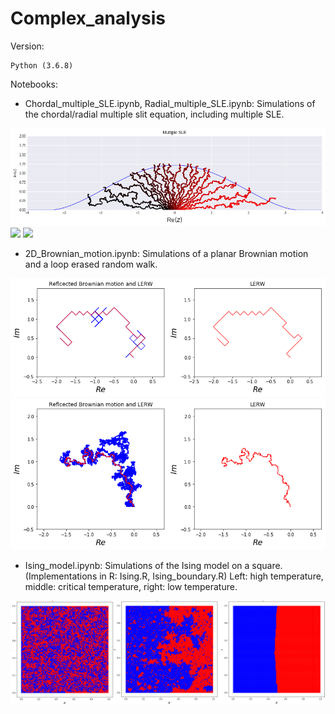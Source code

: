 # Complex_analysis


Version:
```
Python (3.6.8)
```


Notebooks: 

- Chordal_multiple_SLE.ipynb, Radial_multiple_SLE.ipynb: Simulations of the chordal/radial multiple slit equation, including multiple SLE. 

<img src = "./Pictures/multiple_sle.png" width=800>
<img src = "./Pictures/curve_evolution.gif" width=300> <img src = "./Pictures/curve_evolution2.gif" width=300> 

- 2D_Brownian_motion.ipynb: Simulations of a planar Brownian motion and a loop erased random walk. 

<img src = "./Pictures/lerw_small.png" width=600>
<img src = "./Pictures/lerw_large.png" width=600>

- Ising_model.ipynb: Simulations of the Ising model on a square. (Implementations in R: Ising.R, Ising_boundary.R) Left: high temperature, middle: critical temperature, right: low temperature.

<img src = "./Pictures/ising_boundary.png" width=800>





